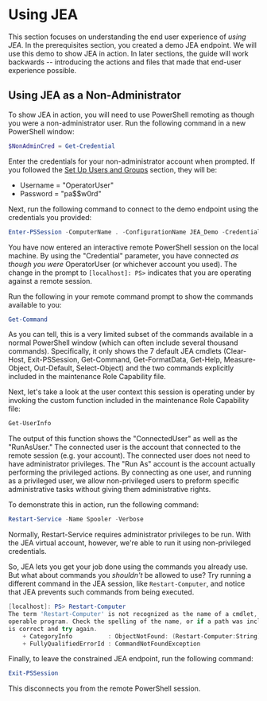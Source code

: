# Using JEA
This section focuses on understanding the end user experience of *using JEA*.
In the prerequisites section, you created a demo JEA endpoint.
We will use this demo to show JEA in action.
In later sections, the guide will work backwards -- introducing the actions and files that made that end-user experience possible.

## Using JEA as a Non-Administrator
To show JEA in action, you will need to use PowerShell remoting as though you were a non-administrator user.
Run the following command in a new PowerShell window:   

```PowerShell
$NonAdminCred = Get-Credential
```

Enter the credentials for your non-administrator account when prompted.
If you followed the [Set Up Users and Groups](creating-a-domain-controller.md#set-up-users-and-groups) section, they will be:
-	Username = "OperatorUser"
-	Password = "pa$$w0rd"

Next, run the following command to connect to the demo endpoint using the credentials you provided:

```PowerShell
Enter-PSSession -ComputerName . -ConfigurationName JEA_Demo -Credential $NonAdminCred
```

You have now entered an interactive remote PowerShell session on the local machine.
By using the "Credential" parameter, you have connected *as though you were* OperatorUser (or whichever account you used).
The change in the prompt to `[localhost]: PS>` indicates that you are operating against a remote session.  

Run the following in your remote command prompt to show the commands available to you:

```PowerShell
Get-Command
```

As you can tell, this is a very limited subset of the commands available in a normal PowerShell window (which can often include several thousand commands).
Specifically, it only shows the 7 default JEA cmdlets (Clear-Host, Exit-PSSession, Get-Command, Get-FormatData, Get-Help, Measure-Object, Out-Default, Select-Object) and the two commands explicitly included in the maintenance Role Capability file.

Next, let's take a look at the user context this session is operating under by invoking the custom function included in the maintenance Role Capability file:

```PowerShell
Get-UserInfo
```

The output of this function shows the "ConnectedUser" as well as the "RunAsUser."
The connected user is the account that connected to the remote session (e.g. your account).
The connected user does not need to have administrator privileges.
The "Run As" account is the account actually performing the privileged actions.
By connecting as one user, and running as a privileged user, we allow non-privileged users to preform specific administrative tasks without giving them administrative rights.

To demonstrate this in action, run the following command:

```PowerShell
Restart-Service -Name Spooler -Verbose
```

Normally, Restart-Service requires administrator privileges to be run.
With the JEA virtual account, however, we're able to run it using non-privileged credentials.

So, JEA lets you get your job done using the commands you already use.
But what about commands you *shouldn't* be allowed to use?
Try running a different command in the JEA session, like `Restart-Computer`, and notice that JEA prevents such commands from being executed.

```PowerShell
[localhost]: PS> Restart-Computer
The term 'Restart-Computer' is not recognized as the name of a cmdlet, function, script file, or
operable program. Check the spelling of the name, or if a path was included, verify that the path
is correct and try again.
    + CategoryInfo          : ObjectNotFound: (Restart-Computer:String) [], CommandNotFoundException
    + FullyQualifiedErrorId : CommandNotFoundException
```

Finally, to leave the constrained JEA endpoint, run the following command:

```PowerShell
Exit-PSSession
```

This disconnects you from the remote PowerShell session.
